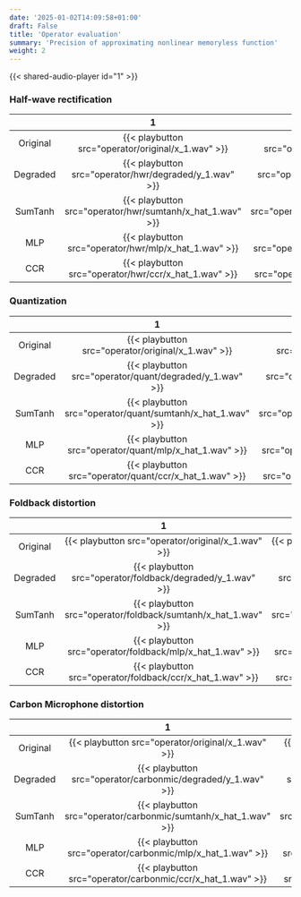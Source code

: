 ```yaml
---
date: '2025-01-02T14:09:58+01:00'
draft: False
title: 'Operator evaluation'
summary: 'Precision of approximating nonlinear memoryless function'
weight: 2
---
```


{{< shared-audio-player id="1" >}}


### Half-wave rectification


|          |                            1                            |                            2                            |                            3                             |                            4                             |                            5                             |
|:--------:|:-------------------------------------------------------:|:-------------------------------------------------------:|:--------------------------------------------------------:|:--------------------------------------------------------:|:--------------------------------------------------------:|
| Original |   {{< playbutton src="operator/original/x_1.wav" >}}    |   {{< playbutton src="operator/original/x_7.wav" >}}    |   {{< playbutton src="operator/original/x_22.wav" >}}    |   {{< playbutton src="operator/original/x_31.wav" >}}    |   {{< playbutton src="operator/original/x_41.wav" >}}    |
| Degraded | {{< playbutton src="operator/hwr/degraded/y_1.wav" >}}  | {{< playbutton src="operator/hwr/degraded/y_7.wav" >}}  | {{< playbutton src="operator/hwr/degraded/y_22.wav" >}}  | {{< playbutton src="operator/hwr/degraded/y_31.wav" >}}  | {{< playbutton src="operator/hwr/degraded/y_41.wav" >}}  |
| SumTanh  | {{< playbutton src="operator/hwr/sumtanh/x_hat_1.wav" >}}  | {{< playbutton src="operator/hwr/sumtanh/x_hat_7.wav" >}}  | {{< playbutton src="operator/hwr/sumtanh/x_hat_22.wav" >}}  | {{< playbutton src="operator/hwr/sumtanh/x_hat_31.wav" >}}  | {{< playbutton src="operator/hwr/sumtanh/x_hat_41.wav" >}}  |
|  MLP     | {{< playbutton src="operator/hwr/mlp/x_hat_1.wav" >}}      | {{< playbutton src="operator/hwr/mlp/x_hat_7.wav" >}}      | {{< playbutton src="operator/hwr/mlp/x_hat_22.wav" >}}      | {{< playbutton src="operator/hwr/mlp/x_hat_31.wav" >}}      | {{< playbutton src="operator/hwr/mlp/x_hat_41.wav" >}}      |
| CCR | {{< playbutton src="operator/hwr/ccr/x_hat_1.wav" >}} | {{< playbutton src="operator/hwr/ccr/x_hat_7.wav" >}} | {{< playbutton src="operator/hwr/ccr/x_hat_22.wav" >}} | {{< playbutton src="operator/hwr/ccr/x_hat_31.wav" >}} | {{< playbutton src="operator/hwr/ccr/x_hat_41.wav" >}} |


### Quantization

|          |                            1                            |                            2                            |                            3                             |                            4                             |                            5                             |
|:--------:|:-------------------------------------------------------:|:-------------------------------------------------------:|:--------------------------------------------------------:|:--------------------------------------------------------:|:--------------------------------------------------------:|
| Original |   {{< playbutton src="operator/original/x_1.wav" >}}    |   {{< playbutton src="operator/original/x_7.wav" >}}    |   {{< playbutton src="operator/original/x_22.wav" >}}    |   {{< playbutton src="operator/original/x_31.wav" >}}    |   {{< playbutton src="operator/original/x_41.wav" >}}    |
| Degraded | {{< playbutton src="operator/quant/degraded/y_1.wav" >}}  | {{< playbutton src="operator/quant/degraded/y_7.wav" >}}  | {{< playbutton src="operator/quant/degraded/y_22.wav" >}}  | {{< playbutton src="operator/quant/degraded/y_31.wav" >}}  | {{< playbutton src="operator/quant/degraded/y_41.wav" >}}  |
| SumTanh  | {{< playbutton src="operator/quant/sumtanh/x_hat_1.wav" >}}  | {{< playbutton src="operator/quant/sumtanh/x_hat_7.wav" >}}  | {{< playbutton src="operator/quant/sumtanh/x_hat_22.wav" >}}  | {{< playbutton src="operator/quant/sumtanh/x_hat_31.wav" >}}  | {{< playbutton src="operator/quant/sumtanh/x_hat_41.wav" >}}  |
|  MLP     | {{< playbutton src="operator/quant/mlp/x_hat_1.wav" >}}      | {{< playbutton src="operator/quant/mlp/x_hat_7.wav" >}}      | {{< playbutton src="operator/quant/mlp/x_hat_22.wav" >}}      | {{< playbutton src="operator/quant/mlp/x_hat_31.wav" >}}      | {{< playbutton src="operator/quant/mlp/x_hat_41.wav" >}}      |
| CCR | {{< playbutton src="operator/quant/ccr/x_hat_1.wav" >}} | {{< playbutton src="operator/quant/ccr/x_hat_7.wav" >}} | {{< playbutton src="operator/quant/ccr/x_hat_22.wav" >}} | {{< playbutton src="operator/quant/ccr/x_hat_31.wav" >}} | {{< playbutton src="operator/quant/ccr/x_hat_41.wav" >}} |

### Foldback distortion

|          |                            1                            |                            2                            |                            3                             |                            4                             |                            5                             |
|:--------:|:-------------------------------------------------------:|:-------------------------------------------------------:|:--------------------------------------------------------:|:--------------------------------------------------------:|:--------------------------------------------------------:|
| Original |   {{< playbutton src="operator/original/x_1.wav" >}}    |   {{< playbutton src="operator/original/x_7.wav" >}}    |   {{< playbutton src="operator/original/x_22.wav" >}}    |   {{< playbutton src="operator/original/x_31.wav" >}}    |   {{< playbutton src="operator/original/x_41.wav" >}}    |
| Degraded | {{< playbutton src="operator/foldback/degraded/y_1.wav" >}}  | {{< playbutton src="operator/foldback/degraded/y_7.wav" >}}  | {{< playbutton src="operator/foldback/degraded/y_22.wav" >}}  | {{< playbutton src="operator/foldback/degraded/y_31.wav" >}}  | {{< playbutton src="operator/foldback/degraded/y_41.wav" >}}  |
| SumTanh  | {{< playbutton src="operator/foldback/sumtanh/x_hat_1.wav" >}}  | {{< playbutton src="operator/foldback/sumtanh/x_hat_7.wav" >}}  | {{< playbutton src="operator/foldback/sumtanh/x_hat_22.wav" >}}  | {{< playbutton src="operator/foldback/sumtanh/x_hat_31.wav" >}}  | {{< playbutton src="operator/foldback/sumtanh/x_hat_41.wav" >}}  |
|  MLP     | {{< playbutton src="operator/foldback/mlp/x_hat_1.wav" >}}      | {{< playbutton src="operator/foldback/mlp/x_hat_7.wav" >}}      | {{< playbutton src="operator/foldback/mlp/x_hat_22.wav" >}}      | {{< playbutton src="operator/foldback/mlp/x_hat_31.wav" >}}      | {{< playbutton src="operator/foldback/mlp/x_hat_41.wav" >}}      |
| CCR | {{< playbutton src="operator/foldback/ccr/x_hat_1.wav" >}} | {{< playbutton src="operator/foldback/ccr/x_hat_7.wav" >}} | {{< playbutton src="operator/foldback/ccr/x_hat_22.wav" >}} | {{< playbutton src="operator/foldback/ccr/x_hat_31.wav" >}} | {{< playbutton src="operator/foldback/ccr/x_hat_41.wav" >}} |

### Carbon Microphone distortion

|          |                            1                            |                            2                            |                            3                             |                            4                             |                            5                             |
|:--------:|:-------------------------------------------------------:|:-------------------------------------------------------:|:--------------------------------------------------------:|:--------------------------------------------------------:|:--------------------------------------------------------:|
| Original |   {{< playbutton src="operator/original/x_1.wav" >}}    |   {{< playbutton src="operator/original/x_7.wav" >}}    |   {{< playbutton src="operator/original/x_22.wav" >}}    |   {{< playbutton src="operator/original/x_31.wav" >}}    |   {{< playbutton src="operator/original/x_41.wav" >}}    |
| Degraded | {{< playbutton src="operator/carbonmic/degraded/y_1.wav" >}}  | {{< playbutton src="operator/carbonmic/degraded/y_7.wav" >}}  | {{< playbutton src="operator/carbonmic/degraded/y_22.wav" >}}  | {{< playbutton src="operator/carbonmic/degraded/y_31.wav" >}}  | {{< playbutton src="operator/carbonmic/degraded/y_41.wav" >}}  |
| SumTanh  | {{< playbutton src="operator/carbonmic/sumtanh/x_hat_1.wav" >}}  | {{< playbutton src="operator/carbonmic/sumtanh/x_hat_7.wav" >}}  | {{< playbutton src="operator/carbonmic/sumtanh/x_hat_22.wav" >}}  | {{< playbutton src="operator/carbonmic/sumtanh/x_hat_31.wav" >}}  | {{< playbutton src="operator/carbonmic/sumtanh/x_hat_41.wav" >}}  |
|  MLP     | {{< playbutton src="operator/carbonmic/mlp/x_hat_1.wav" >}}      | {{< playbutton src="operator/carbonmic/mlp/x_hat_7.wav" >}}      | {{< playbutton src="operator/carbonmic/mlp/x_hat_22.wav" >}}      | {{< playbutton src="operator/carbonmic/mlp/x_hat_31.wav" >}}      | {{< playbutton src="operator/carbonmic/mlp/x_hat_41.wav" >}}      |
| CCR | {{< playbutton src="operator/carbonmic/ccr/x_hat_1.wav" >}} | {{< playbutton src="operator/carbonmic/ccr/x_hat_7.wav" >}} | {{< playbutton src="operator/carbonmic/ccr/x_hat_22.wav" >}} | {{< playbutton src="operator/carbonmic/ccr/x_hat_31.wav" >}} | {{< playbutton src="operator/carbonmic/ccr/x_hat_41.wav" >}} |


